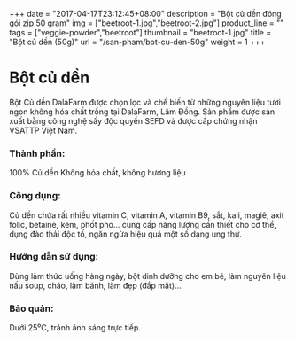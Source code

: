+++
date = "2017-04-17T23:12:45+08:00"
description = "Bột củ dền đóng gói zip 50 gram"
img = ["beetroot-1.jpg","beetroot-2.jpg"]
product_line = ""
tags = ["veggie-powder","beetroot"]
thumbnail = "beetroot-1.jpg"
title = "Bột củ dền (50g)"
url = "/san-pham/bot-cu-den-50g"
weight = 1
+++

# Bột củ dền

Bột Củ dền DalaFarm được chọn lọc và chế biến từ những nguyên liệu 
tươi ngon không hóa chất trồng tại DalaFarm, Lâm Đồng. Sản phẩm được 
sản xuất bằng công nghệ sấy độc quyền SEFD và được cấp chứng nhận 
VSATTP Việt Nam.

### Thành phần: 
100% Củ dền
Không hóa chất, không hương liệu

### Công dụng: 
Củ dền chứa rất nhiều vitamin C, 
vitamin A, vitamin B9, sắt, kali, 
magiê, axit folic, betaine, kẽm, 
phốt pho... cung cấp năng lượng 
cần thiết cho cơ thể, dụng đào 
thải độc tố, ngăn ngừa hiệu quả 
một số dạng ung thư. 

### Hướng dẫn sử dụng:  
Dùng làm thức uống hàng ngày, 
bột dinh dưỡng cho em bé, làm 
nguyên liệu nấu soup, cháo, làm 
bánh, làm đẹp (đắp mặt)…

### Bảo quản: 
Dưới 25⁰C, tránh ánh sáng trực tiếp.

